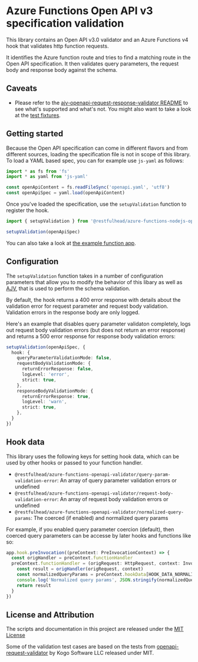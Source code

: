 # Azure Functions Open API v3 specification validation

This library contains an Open API v3.0 validator and an Azure Functions v4 hook that validates http function requests.

It identifies the Azure function route and tries to find a matching route in the Open API specification. It then validates query parameters, 
the request body and response body against the schema.

## Caveats

* Please refer to the [ajv-openapi-request-response-validator README](../ajv-openapi-request-response-validator/README.md) to see what's 
  supported and what's not. You might also want to take a look at the [test fixtures](../ajv-openapi-request-response-validator/test/fixtures/).

## Getting started

Because the Open API specification can come in different flavors and from different sources, loading the specification file is not in scope
of this library. To load a YAML based spec, you can for example use `js-yaml` as follows:

```typescript
import * as fs from 'fs'
import * as yaml from 'js-yaml'

const openApiContent = fs.readFileSync('openapi.yaml', 'utf8')
const openApiSpec = yaml.load(openApiContent)
```

Once you've loaded the specification, use the `setupValidation` function to register the hook.

```typescript
import { setupValidation } from '@restfulhead/azure-functions-nodejs-openapi-validator'

setupValidation(openApiSpec)
```

You can also take a look at [the example function app](../azure-functions-openapi-validator-example/src/functions/test.ts).

## Configuration

The `setupValidation` function takes in a number of configuration parameters that allow you to modify the behavior of this libary as well as
[AJV](https://www.npmjs.com/package/ajv), that is used to perform the schema validation.

By default, the hook returns a 400 error response with details about the validation error for request parameter and request body validation.
Validation errors in the response body are only logged.

Here's an example that disables query parameter validaton completely, logs out request body validation errors (but does not return an error 
response) and returns a 500 error response for response body validation errors:

```typescript
setupValidation(openApiSpec, {
  hook: {
    queryParameterValidationMode: false,
    requestBodyValidationMode: {
      returnErrorResponse: false,
      logLevel: 'error',
      strict: true,
    },
    responseBodyValidationMode: {
      returnErrorResponse: true,
      logLevel: 'warn',
      strict: true,
    },
  }
})
```

## Hook data

This library uses the following keys for setting hook data, which can be used by other hooks or passed to your function handler.

* `@restfulhead/azure-functions-openapi-validator/query-param-validation-error`: An array of query parameter validation errors or undefined
* `@restfulhead/azure-functions-openapi-validator/request-body-validation-error`: An array of request body validation errors or undefined
* `@restfulhead/azure-functions-openapi-validator/normalized-query-params`: The coerced (if enabled) and normalized query params

For example, if you enabled query parameter coercion (default), then coerced query parameters can be accesse by later hooks and functions like so:

```ts
app.hook.preInvocation((preContext: PreInvocationContext) => {
  const origHandler = preContext.functionHandler
  preContext.functionHandler = (origRequest: HttpRequest, context: InvocationContext): Promise<HttpResponseInit> | HttpResponseInit => {
    const result = origHandler(origRequest, context)
    const normalizedQueryParams = preContext.hookData[HOOK_DATA_NORMALIZED_QUERY_PARAMS_KEY]
    console.log('Normalized query params', JSON.stringify(normalizedQueryParams))
    return result
  }
})
```

## License and Attribution

The scripts and documentation in this project are released under the [MIT License](LICENSE)

Some of the validation test cases are based on the tests from [openapi-request-validator](`https://github.com/kogosoftwarellc/open-api/tree/main/packages/openapi-request-validator`) by Kogo Software LLC released under MIT.
